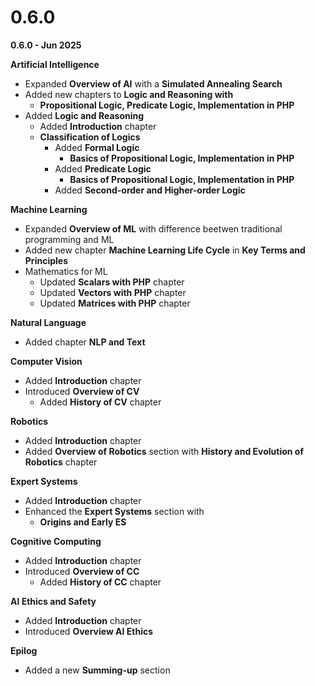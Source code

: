 # 0.6.0

**0.6.0 - Jun 2025**

**Artificial Intelligence**

* Expanded **Overview of AI** with a **Simulated Annealing Search**
* Added new chapters to **Logic and Reasoning with**
  * **Propositional Logic, Predicate Logic, Implementation in PHP**
* Added **Logic and Reasoning**&#x20;
  * Added **Introduction** chapter
  * **Classification of Logics**
    * Added **Formal Logic**
      * **Basics of Propositional Logic, Implementation in PHP**
    * Added **Predicate Logic**
      * **Basics of Propositional Logic, Implementation in PHP**
    * Added **Second-order and Higher-order Logic**

**Machine Learning**

* Expanded **Overview of ML** with difference beetwen traditional programming and ML
* Added new chapter **Machine Learning Life Cycle** in **Key Terms and Principles**
* Mathematics for ML
  * Updated **Scalars with PHP** chapter
  * Updated **Vectors with PHP** chapter
  * Updated **Matrices with PHP** chapter

**Natural Language**&#x20;

* Added chapter **NLP and Text**

**Computer Vision**

* Added **Introduction** chapter
* Introduced **Overview of CV**
  * Added **History of CV** chapter

**Robotics**

* Added **Introduction** chapter
* Added **Overview of Robotics** section with **History and Evolution of Robotics** chapter

&#x20;**Expert Systems**

* Added **Introduction** chapter
* Enhanced the **Expert Systems** section with
  * **Origins and Early ES**

**Cognitive Computing**

* Added **Introduction** chapter
* Introduced **Overview of CC**
  * Added **History of CC** chapter

**AI Ethics and Safety**

* Added **Introduction** chapter
* Introduced **Overview AI Ethics**

**Epilog**

* Added a new **Summing-up** section
